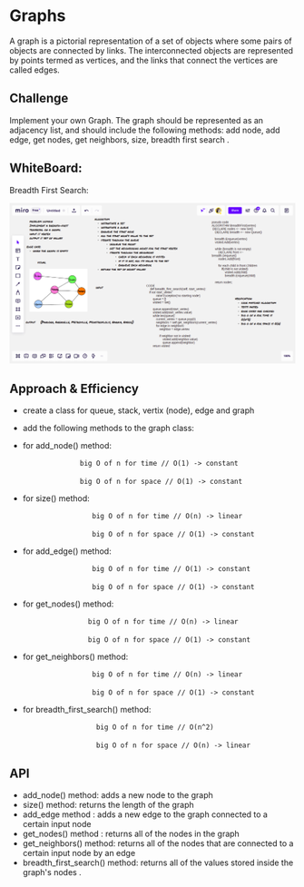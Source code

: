 # Graphs

A graph is a pictorial representation of a set of objects where some pairs of objects are connected by links. The interconnected objects are represented by points termed as vertices, and the links that connect the vertices are called edges.

## Challenge
Implement your own Graph. The graph should be represented as an adjacency list, and should include the following methods: add node, add edge, get nodes, get neighbors, size, breadth first search .

## WhiteBoard:

Breadth First Search:

![breadth](breadth-first.png)


## Approach & Efficiency

- create a class for queue, stack, vertix (node), edge and graph
- add the following methods to the graph class:

- for add_node() method:

                    big O of n for time // O(1) -> constant

                    big O of n for space // O(1) -> constant

- for size() method:

                       big O of n for time // O(n) -> linear

                       big O of n for space // O(1) -> constant

-  for add_edge() method:

                        big O of n for time // O(1) -> constant

                        big O of n for space // O(1) -> constant
-  for get_nodes() method:

                       big O of n for time // O(n) -> linear

                       big O of n for space // O(1) -> constant

-  for get_neighbors() method:

                        big O of n for time // O(n) -> linear

                        big O of n for space // O(1) -> constant
- for breadth_first_search() method:

                        big O of n for time // O(n^2)

                        big O of n for space // O(n) -> linear


## API
- add_node() method: adds a new node to the graph
- size() method: returns the length of the graph
- add_edge method : adds a new edge to the graph connected to a certain input node
- get_nodes() method : returns all of the nodes in the graph
- get_neighbors() method: returns all of the nodes that are connected to a certain input node by an edge
- breadth_first_search() method: returns all of the values stored inside the graph's nodes .
